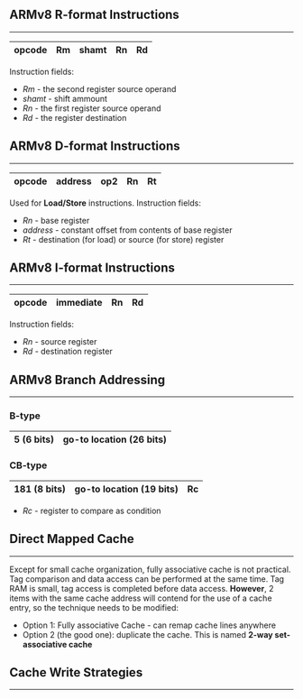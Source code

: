 ## ARMv8 R-format Instructions
---

| opcode | Rm  | shamt | Rn  | Rd  |
| ------ | --- | ----- | --- | --- |
Instruction fields:
- _Rm_ - the second register source operand
- _shamt_ - shift ammount
- _Rn_ - the first register source operand
- _Rd_ - the register destination
## ARMv8 D-format Instructions
---

| opcode | address | op2 | Rn  | Rt  |
| ------ | ------- | --- | --- | --- |
Used for __Load/Store__ instructions. 
Instruction fields:
- _Rn_ - base register
- _address_ - constant offset from contents of base register
- _Rt_ - destination (for load) or source (for store) register
## ARMv8 I-format Instructions
---


| opcode | immediate | Rn  | Rd  |
| ------ | --------- | --- | --- |
Instruction fields:
- _Rn_ - source register
- _Rd_ - destination register

## ARMv8 Branch Addressing
---
### B-type 

| 5 (6 bits) | go-to location (26 bits) |
| ---------- | ------------------------ |
### CB-type

| 181 (8 bits) | go-to location (19 bits) | Rc  |
| ------------ | ------------------------ | --- |
- _Rc_ - register to compare as condition

## Direct Mapped Cache
---
Except for small cache organization, fully associative cache is not practical.
Tag comparison and data access can be performed at the same time. Tag RAM is small, tag access is completed before data access.
__However__, 2 items with the same cache address will contend for the use of a cache entry, so the technique needs to be modified:
- Option 1: Fully associative Cache - can remap cache lines anywhere
- Option 2 (the good one): duplicate the cache. This is named __2-way set-associative cache__

## Cache Write Strategies
---
